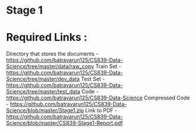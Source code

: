 # Stage 1

# Required Links : 
  Directory that stores the documents - https://github.com/batravarun125/CS839-Data-Science/tree/master/data/raw_copy
  Train Set - https://github.com/batravarun125/CS839-Data-Science/tree/master/dev_data
  Test Set - https://github.com/batravarun125/CS839-Data-Science/tree/master/test_data
  Code - https://github.com/batravarun125/CS839-Data-Science
  Compressed Code - https://github.com/batravarun125/CS839-Data-Science/blob/master/Stage1.zip
  Link to PDF - https://github.com/batravarun125/CS839-Data-Science/blob/master/CS839-Stage1-Report.pdf
 
